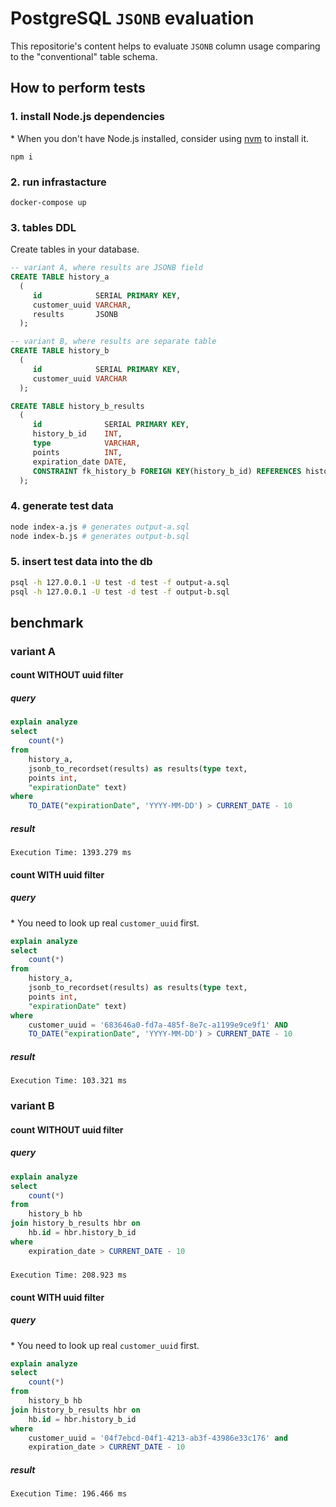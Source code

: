 # PostgreSQL `JSONB` evaluation
This repositorie's content helps to evaluate `JSONB` column usage comparing to the "conventional" table schema.

## How to perform tests
### 1. install Node.js dependencies
\* When you don't have Node.js installed, consider using [nvm](https://github.com/nvm-sh/nvm) to install it.
```
npm i
```

### 2. run infrastacture
```
docker-compose up
```

### 3. tables DDL
Create tables in your database.
```sql
-- variant A, where results are JSONB field
CREATE TABLE history_a
  (
     id            SERIAL PRIMARY KEY,
     customer_uuid VARCHAR,
     results       JSONB
  );

-- variant B, where results are separate table
CREATE TABLE history_b
  (
     id            SERIAL PRIMARY KEY,
     customer_uuid VARCHAR
  );

CREATE TABLE history_b_results
  (
     id              SERIAL PRIMARY KEY,
     history_b_id    INT,
     type            VARCHAR,
     points          INT,
     expiration_date DATE,
     CONSTRAINT fk_history_b FOREIGN KEY(history_b_id) REFERENCES history_b(id)
  );
```

### 4. generate test data
```bash
node index-a.js # generates output-a.sql
node index-b.js # generates output-b.sql
```

### 5. insert test data into the db
```bash
psql -h 127.0.0.1 -U test -d test -f output-a.sql
psql -h 127.0.0.1 -U test -d test -f output-b.sql
```

## benchmark
### variant A
#### count WITHOUT uuid filter
##### query
```sql
explain analyze
select
	count(*)
from
	history_a,
	jsonb_to_recordset(results) as results(type text,
	points int,
	"expirationDate" text)
where
	TO_DATE("expirationDate", 'YYYY-MM-DD') > CURRENT_DATE - 10
```
##### result
```
Execution Time: 1393.279 ms
```

#### count WITH uuid filter
##### query
\* You need to look up real `customer_uuid` first.
```sql
explain analyze
select
	count(*)
from
	history_a,
	jsonb_to_recordset(results) as results(type text,
	points int,
	"expirationDate" text)
where
	customer_uuid = '683646a0-fd7a-485f-8e7c-a1199e9ce9f1' AND
	TO_DATE("expirationDate", 'YYYY-MM-DD') > CURRENT_DATE - 10
```
##### result
```
Execution Time: 103.321 ms
```

### variant B
#### count WITHOUT uuid filter
##### query
```sql
explain analyze
select
	count(*)
from
	history_b hb
join history_b_results hbr on
	hb.id = hbr.history_b_id
where
	expiration_date > CURRENT_DATE - 10
```

#####
```
Execution Time: 208.923 ms
```

#### count WITH uuid filter
##### query
\* You need to look up real `customer_uuid` first.
```sql
explain analyze
select
	count(*)
from
	history_b hb
join history_b_results hbr on
	hb.id = hbr.history_b_id
where
	customer_uuid = '04f7ebcd-04f1-4213-ab3f-43986e33c176' and
	expiration_date > CURRENT_DATE - 10
```

##### result
```
Execution Time: 196.466 ms
```
